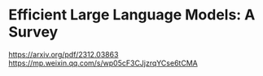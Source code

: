 # Efficient Large Language Models: A Survey

<https://arxiv.org/pdf/2312.03863>
<https://mp.weixin.qq.com/s/wp05cF3CJjzrqYCse6tCMA>
